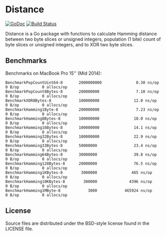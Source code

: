 # Distance

[![GoDoc](https://godoc.org/resenje.org/distance?status.svg)](https://godoc.org/resenje.org/distance)
[![Build Status](https://travis-ci.org/janos/distance.svg?branch=master)](https://travis-ci.org/janos/distance)

Distance is a Go package with functions to calculate Hamming distance between two byte slices or unsigned integers, population (1 bite) count of byte slices or unsigned integers, and to XOR two byte slices.

## Benchmarks

Benchmarks on MacBook Pro 15'' (Mid 2014):

    BenchmarkPopCountUint64-8       2000000000               0.30 ns/op            0 B/op          0 allocs/op
    BenchmarkPopCount8Bytes-8       200000000                7.10 ns/op            0 B/op          0 allocs/op
    BenchmarkXOR8Bytes-8            100000000               12.0 ns/op             0 B/op          0 allocs/op
    BenchmarkHamming1Byte-8         200000000                7.23 ns/op            0 B/op          0 allocs/op
    BenchmarkHamming8Bytes-8        100000000               10.0 ns/op             0 B/op          0 allocs/op
    BenchmarkHamming16Bytes-8       100000000               14.1 ns/op             0 B/op          0 allocs/op
    BenchmarkHamming32Bytes-8       100000000               22.9 ns/op             0 B/op          0 allocs/op
    BenchmarkHamming33Bytes-8       50000000                23.4 ns/op             0 B/op          0 allocs/op
    BenchmarkHamming64Bytes-8       30000000                39.8 ns/op             0 B/op          0 allocs/op
    BenchmarkHamming128Bytes-8      20000000                76.5 ns/op             0 B/op          0 allocs/op
    BenchmarkHamming1KBytes-8        3000000               465 ns/op               0 B/op          0 allocs/op
    BenchmarkHamming10KBytes-8        300000              4396 ns/op               0 B/op          0 allocs/op
    BenchmarkHamming1MByte-8            3000            465924 ns/op               0 B/op          0 allocs/op

## License

Source files are distributed under the BSD-style license found in the LICENSE file.